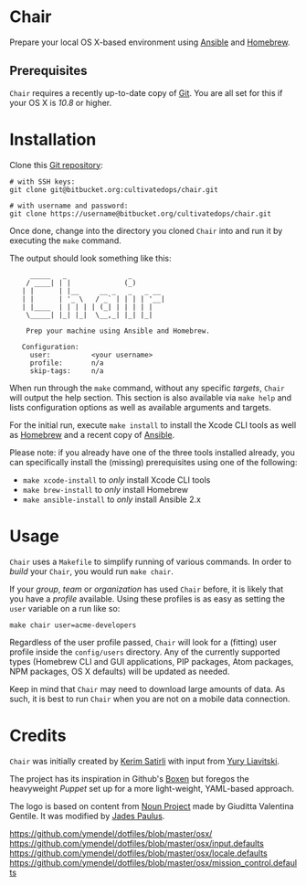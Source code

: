 # Chair

Prepare your local OS X-based environment using [Ansible](http://www.ansible.com/home) and [Homebrew](http://brew.sh/).

## Prerequisites

`Chair` requires a recently up-to-date copy of [Git](https://git-scm.com/). You are all set for this if your OS X is _10.8_ or higher.

# Installation

Clone this [Git repository](https://bitbucket.org/cultivatedops/chair):

```
# with SSH keys:
git clone git@bitbucket.org:cultivatedops/chair.git

# with username and password:
git clone https://username@bitbucket.org/cultivatedops/chair.git
```

Once done, change into the directory you cloned `Chair` into and run it by executing the `make` command.

The output should look something like this:

```
     _____   _               _
    / ____| | |             (_)
   | |      | |__     __ _   _   _ __
   | |      | '_ \   / _` | | | | '__|
   | |____  | | | | | (_| | | | | |
    \_____| |_| |_|  \__,_| |_| |_|

    Prep your machine using Ansible and Homebrew.

   Configuration:
     user:     		<your username>
     profile:  		n/a
     skip-tags: 	n/a
```

When run through the `make` command, without any specific _targets_, `Chair` will output the help section. This section is also available via `make help` and lists configuration options as well as available arguments and targets.

For the initial run, execute `make install` to install the Xcode CLI tools as well as [Homebrew](http://brew.sh/) and a recent copy of [Ansible](http://www.ansible.com/).

Please note: if you already have one of the three tools installed already, you can specifically install the (missing) prerequisites using one of the following:

* `make xcode-install` to _only_ install Xcode CLI tools
* `make brew-install` to _only_ install Homebrew
* `make ansible-install` to _only_ install Ansible 2.x

# Usage

`Chair` uses a `Makefile` to simplify running of various commands. In order to _build_ your `Chair`, you would run `make chair`.

If your _group_, _team_ or _organization_ has used `Chair` before, it is likely that you have a _profile_ available. Using these profiles is as easy as setting the `user` variable on a run like so:

```
make chair user=acme-developers
```

Regardless of the user profile passed, `Chair` will look for a (fitting) user profile inside the `config/users` directory. Any of the currently supported types (Homebrew CLI and GUI applications, PIP packages, Atom packages, NPM packages, OS X defaults) will be updated as needed.

Keep in mind that `Chair` may need to download large amounts of data. As such, it is best to run `Chair` when you are not on a mobile data connection.

# Credits

`Chair` was initially created by [Kerim Satirli](https://www.linkedin.com/in/kerimsatirli) with input from [Yury Liavitski](https://www.linkedin.com/in/yuryliavitski).

The project has its inspiration in Github's [Boxen](https://github.com/boxen/our-boxen/#our-boxen) but foregos the heavyweight _Puppet_ set up for a more light-weight, YAML-based approach.

The logo is based on content from [Noun Project](https://thenounproject.com/term/office-chair/301938/) made by Giuditta Valentina Gentile. It was modified by [Jades Paulus](https://dribbble.com/Jades/).

https://github.com/ymendel/dotfiles/blob/master/osx/
https://github.com/ymendel/dotfiles/blob/master/osx/input.defaults
https://github.com/ymendel/dotfiles/blob/master/osx/locale.defaults
https://github.com/ymendel/dotfiles/blob/master/osx/mission_control.defaults
